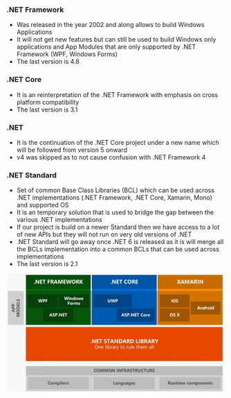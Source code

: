 ### .NET Framework

* Was released in the year 2002 and along allows to build Windows Applications
* It will not get new features but can still be used to build Windows only applications and App Modules that are only supported by .NET Framework (WPF, Windows Forms)
* The last version is 4.8

### .NET Core

* It is an reinterpretation of the .NET Framework with emphasis on cross platform compatibility
* The last version is 3.1

### .NET

* It is the continuation of the .NET Core project under a new name which will be followed from version 5 onward
* v4 was skipped as to not cause confusion with .NET Framework 4

### .NET Standard

* Set of common Base Class Libraries (BCL) which can be used across .NET implementations (.NET Framework, .NET Core, Xamarin, Mono) and supported OS
* It is an temporary solution that is used to bridge the gap between the various .NET implementations
* If our project is build on a newer Standard then we have access to a lot of new APIs but they will not run on very old versions of .NET
* .NET Standard will go away once .NET 6 is released as it is will merge all the BCLs implementation into a common BCLs that can be used across implementations
* The last version is 2.1

![Dotnet Standard|600](../images/dotnet_standard.png)
